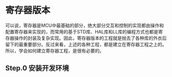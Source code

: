 # 寄存器版本

  可以说，寄存器是MCU中最基础的部分，绝大部分交互和控制的实现都由操作和配置寄存器来实现的，而常用的基于STD库、HAL库和LL库的编程方式也都是寄存器操作的封装及复杂实现。因此，寄存器版本的工程就是抛去了各种库的外衣后留下的最重要部分。反过来看，上述的各种工程，都是建立在寄存器工程之上的。所以，学会如何建立寄存器工程，是很有必要的。

## Step.0 安装开发环境
